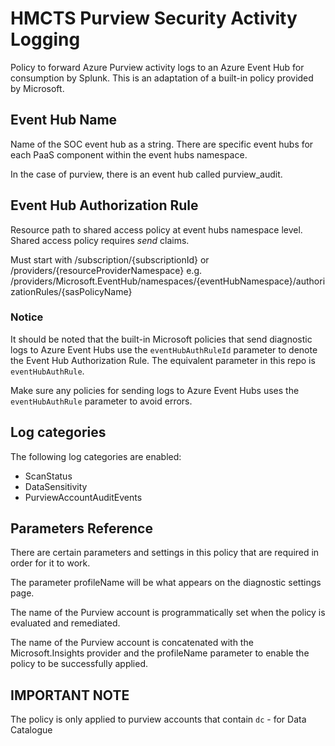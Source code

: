 # HMCTS Purview Security Activity Logging

Policy to forward Azure Purview activity logs to an Azure Event Hub for consumption by Splunk.
This is an adaptation of a built-in policy provided by Microsoft.

## Event Hub Name
Name of the SOC event hub as a string. There are specific event hubs for each PaaS component within the event hubs namespace.

In the case of purview, there is an event hub called purview_audit.

## Event Hub Authorization Rule
Resource path to shared access policy at event hubs namespace level. Shared access policy requires *send* claims.

Must start with /subscription/{subscriptionId} or /providers/{resourceProviderNamespace}
e.g. /providers/Microsoft.EventHub/namespaces/{eventHubNamespace}/authorizationRules/{sasPolicyName}

### Notice

It should be noted that the built-in Microsoft policies that send diagnostic logs to Azure Event Hubs use the `eventHubAuthRuleId` parameter to denote the Event Hub Authorization Rule. The equivalent parameter in this repo is `eventHubAuthRule`.

Make sure any policies for sending logs to Azure Event Hubs uses the `eventHubAuthRule` parameter to avoid errors.

## Log categories

The following log categories are enabled:

* ScanStatus
* DataSensitivity
* PurviewAccountAuditEvents

## Parameters Reference

There are certain parameters and settings in this policy that are required in order for it to work. 

The parameter profileName will be what appears on the diagnostic settings page.

The name of the Purview account is programmatically set when the policy is evaluated and remediated.

The name of the Purview account is concatenated with the Microsoft.Insights provider and the profileName parameter to enable the policy to be successfully applied.

## IMPORTANT NOTE
The policy is only applied to purview accounts that contain `dc` - for Data Catalogue